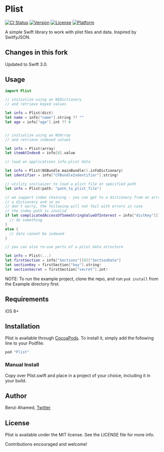 # Plist

[![CI Status](http://img.shields.io/travis/BenziAhamed/Plist.svg?style=flat)](https://travis-ci.org/BenziAhamed/Plist)
[![Version](https://img.shields.io/cocoapods/v/Plist.svg?style=flat)](http://cocoapods.org/pods/Plist)
[![License](https://img.shields.io/cocoapods/l/Plist.svg?style=flat)](http://cocoapods.org/pods/Plist)
[![Platform](https://img.shields.io/cocoapods/p/Plist.svg?style=flat)](http://cocoapods.org/pods/Plist)

A simple Swift library to work with plist files and data. Inspired by SwitfyJSON. 

## Changes in this fork

Updated to Swift 3.0. 

## Usage

```swift
import Plist

// initialize using an NSDictionary
// and retrieve keyed values

let info = Plist(dict)
let name = info["name"].string ?? ""
let age = info["age"].int ?? 0


// initialize using an NSArray
// and retrieve indexed values

let info = Plist(array)
let itemAtIndex0 = info[0].value

// load an applications info.plist data

let info = Plist(NSBundle.mainBundle().infoDictionary)
let identifier = info["CFBundleIndentifier"].string!

// utility initiaizer to load a plist file at specified path
let info = Plist(path: "path_to_plist_file")

// we support index chaining - you can get to a dictionary from an array via
// a dictionary and so on
// don't worry, the following will not fail with errors in case
// the index path is invalid
if let complicatedAccessOfSomeStringValueOfInterest = info["dictKey"][10]["anotherKey"].string {
  // do something
}
else {
  // data cannot be indexed
}

// you can also re-use parts of a plist data structure

let info = Plist(...)
let firstSection = info["Sections"][0]["SectionData"]
let sectionKey = firstSection["key"].string!
let sectionSecret = firstSection["secret"].int!


```

NOTE: To run the example project, clone the repo, and run `pod install` from the Example directory first.

## Requirements

iOS 8+

## Installation

Plist is available through [CocoaPods](http://cocoapods.org). To install
it, simply add the following line to your Podfile:

```ruby
pod "Plist"
```

### Manual Install

Copy over Plist.swift and place in a project of your choice, including it in your build.

## Author

Benzi Ahamed, [Twitter](https://twitter.com/BenziAhamed)

## License

Plist is available under the MIT license. See the LICENSE file for more info.

Contributions encouraged and welcome!
